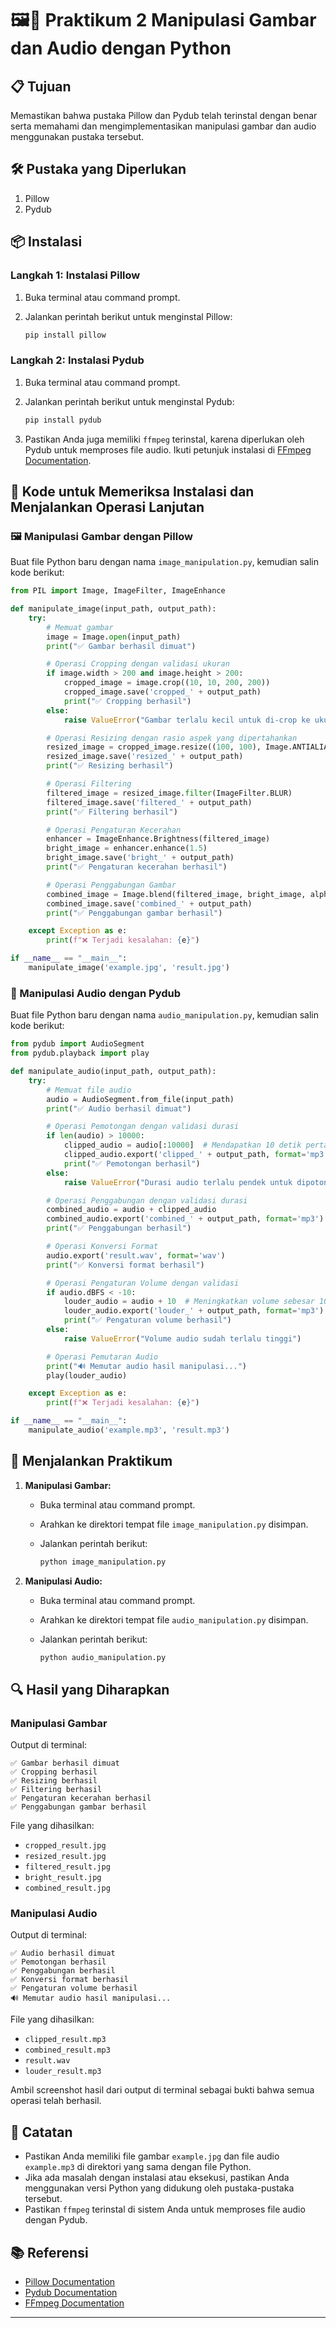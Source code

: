 # 🖼️🎵 Praktikum 2 Manipulasi Gambar dan Audio dengan Python

## 📋 Tujuan

Memastikan bahwa pustaka Pillow dan Pydub telah terinstal dengan benar serta memahami dan mengimplementasikan manipulasi gambar dan audio menggunakan pustaka tersebut.

## 🛠 Pustaka yang Diperlukan

1. Pillow
2. Pydub

## 📦 Instalasi

### Langkah 1: Instalasi Pillow

1. Buka terminal atau command prompt.
2. Jalankan perintah berikut untuk menginstal Pillow:

   ```bash
   pip install pillow
   ```

### Langkah 2: Instalasi Pydub

1. Buka terminal atau command prompt.
2. Jalankan perintah berikut untuk menginstal Pydub:

   ```bash
   pip install pydub
   ```

3. Pastikan Anda juga memiliki `ffmpeg` terinstal, karena diperlukan oleh Pydub untuk memproses file audio. Ikuti petunjuk instalasi di [FFmpeg Documentation](https://ffmpeg.org/download.html).

## 📜 Kode untuk Memeriksa Instalasi dan Menjalankan Operasi Lanjutan

### 🖼️ Manipulasi Gambar dengan Pillow

Buat file Python baru dengan nama `image_manipulation.py`, kemudian salin kode berikut:

```python
from PIL import Image, ImageFilter, ImageEnhance

def manipulate_image(input_path, output_path):
    try:
        # Memuat gambar
        image = Image.open(input_path)
        print("✅ Gambar berhasil dimuat")

        # Operasi Cropping dengan validasi ukuran
        if image.width > 200 and image.height > 200:
            cropped_image = image.crop((10, 10, 200, 200))
            cropped_image.save('cropped_' + output_path)
            print("✅ Cropping berhasil")
        else:
            raise ValueError("Gambar terlalu kecil untuk di-crop ke ukuran 200x200")

        # Operasi Resizing dengan rasio aspek yang dipertahankan
        resized_image = cropped_image.resize((100, 100), Image.ANTIALIAS)
        resized_image.save('resized_' + output_path)
        print("✅ Resizing berhasil")

        # Operasi Filtering
        filtered_image = resized_image.filter(ImageFilter.BLUR)
        filtered_image.save('filtered_' + output_path)
        print("✅ Filtering berhasil")

        # Operasi Pengaturan Kecerahan
        enhancer = ImageEnhance.Brightness(filtered_image)
        bright_image = enhancer.enhance(1.5)
        bright_image.save('bright_' + output_path)
        print("✅ Pengaturan kecerahan berhasil")

        # Operasi Penggabungan Gambar
        combined_image = Image.blend(filtered_image, bright_image, alpha=0.5)
        combined_image.save('combined_' + output_path)
        print("✅ Penggabungan gambar berhasil")

    except Exception as e:
        print(f"❌ Terjadi kesalahan: {e}")

if __name__ == "__main__":
    manipulate_image('example.jpg', 'result.jpg')
```

### 🎵 Manipulasi Audio dengan Pydub

Buat file Python baru dengan nama `audio_manipulation.py`, kemudian salin kode berikut:

```python
from pydub import AudioSegment
from pydub.playback import play

def manipulate_audio(input_path, output_path):
    try:
        # Memuat file audio
        audio = AudioSegment.from_file(input_path)
        print("✅ Audio berhasil dimuat")

        # Operasi Pemotongan dengan validasi durasi
        if len(audio) > 10000:
            clipped_audio = audio[:10000]  # Mendapatkan 10 detik pertama
            clipped_audio.export('clipped_' + output_path, format='mp3')
            print("✅ Pemotongan berhasil")
        else:
            raise ValueError("Durasi audio terlalu pendek untuk dipotong 10 detik")

        # Operasi Penggabungan dengan validasi durasi
        combined_audio = audio + clipped_audio
        combined_audio.export('combined_' + output_path, format='mp3')
        print("✅ Penggabungan berhasil")

        # Operasi Konversi Format
        audio.export('result.wav', format='wav')
        print("✅ Konversi format berhasil")

        # Operasi Pengaturan Volume dengan validasi
        if audio.dBFS < -10:
            louder_audio = audio + 10  # Meningkatkan volume sebesar 10dB
            louder_audio.export('louder_' + output_path, format='mp3')
            print("✅ Pengaturan volume berhasil")
        else:
            raise ValueError("Volume audio sudah terlalu tinggi")

        # Operasi Pemutaran Audio
        print("🔊 Memutar audio hasil manipulasi...")
        play(louder_audio)

    except Exception as e:
        print(f"❌ Terjadi kesalahan: {e}")

if __name__ == "__main__":
    manipulate_audio('example.mp3', 'result.mp3')
```

## 🚀 Menjalankan Praktikum

1. **Manipulasi Gambar:**

   - Buka terminal atau command prompt.
   - Arahkan ke direktori tempat file `image_manipulation.py` disimpan.
   - Jalankan perintah berikut:

     ```bash
     python image_manipulation.py
     ```

2. **Manipulasi Audio:**

   - Buka terminal atau command prompt.
   - Arahkan ke direktori tempat file `audio_manipulation.py` disimpan.
   - Jalankan perintah berikut:

     ```bash
     python audio_manipulation.py
     ```

## 🔍 Hasil yang Diharapkan

### Manipulasi Gambar

Output di terminal:

```
✅ Gambar berhasil dimuat
✅ Cropping berhasil
✅ Resizing berhasil
✅ Filtering berhasil
✅ Pengaturan kecerahan berhasil
✅ Penggabungan gambar berhasil
```

File yang dihasilkan:

- `cropped_result.jpg`
- `resized_result.jpg`
- `filtered_result.jpg`
- `bright_result.jpg`
- `combined_result.jpg`

### Manipulasi Audio

Output di terminal:

```
✅ Audio berhasil dimuat
✅ Pemotongan berhasil
✅ Penggabungan berhasil
✅ Konversi format berhasil
✅ Pengaturan volume berhasil
🔊 Memutar audio hasil manipulasi...
```

File yang dihasilkan:

- `clipped_result.mp3`
- `combined_result.mp3`
- `result.wav`
- `louder_result.mp3`

Ambil screenshot hasil dari output di terminal sebagai bukti bahwa semua operasi telah berhasil.

## 📝 Catatan

- Pastikan Anda memiliki file gambar `example.jpg` dan file audio `example.mp3` di direktori yang sama dengan file Python.
- Jika ada masalah dengan instalasi atau eksekusi, pastikan Anda menggunakan versi Python yang didukung oleh pustaka-pustaka tersebut.
- Pastikan `ffmpeg` terinstal di sistem Anda untuk memproses file audio dengan Pydub.

## 📚 Referensi

- [Pillow Documentation](https://pillow.readthedocs.io/en/stable/)
- [Pydub Documentation](https://pydub.com/)
- [FFmpeg Documentation](https://ffmpeg.org/download.html)

---
